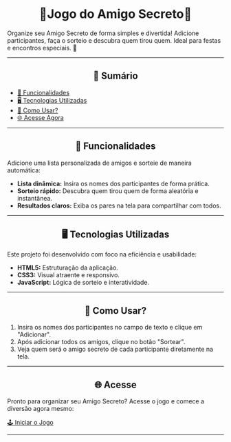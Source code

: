 <div align="center">
  <h1>🎁Jogo do Amigo Secreto🎁</h1>
</div>

<p>Organize seu Amigo Secreto de forma simples e divertida! Adicione participantes, faça o sorteio e descubra quem tirou quem. Ideal para festas e encontros especiais. 🎉</p>

---

<div align="center">
 <h2 id="Sumário"> 📑 Sumário</h2>
</div>

- [🧮 Funcionalidades](#funcionalidades)
- [🖥 Tecnologias Utilizadas](#tecnologias-utilizadas)
- [🏹 Como Usar?](#como-usar)
- [🌐 Acesse Agora](#acesse-agora)

---

<div align="center">
  <h2 id="funcionalidades"> 🧮 Funcionalidades</h2>
</div>

<p>Adicione uma lista personalizada de amigos e sorteie de maneira automática:</p>

<ul>
  <li><strong>Lista dinâmica:</strong> Insira os nomes dos participantes de forma prática.</li>
  <li><strong>Sorteio rápido:</strong> Descubra quem tirou quem de forma aleatória e instantânea.</li>
  <li><strong>Resultados claros:</strong> Exiba os pares na tela para compartilhar com todos.</li>
</ul>

---

<div align="center">
  <h2 id="tecnologias-utilizadas"> 🖥 Tecnologias Utilizadas</h2>
</div>

<p>Este projeto foi desenvolvido com foco na eficiência e usabilidade:</p>

<ul>
  <li><strong>HTML5:</strong> Estruturação da aplicação.</li>
  <li><strong>CSS3:</strong> Visual atraente e responsivo.</li>
  <li><strong>JavaScript:</strong> Lógica de sorteio e interatividade.</li>
</ul>

---

<div align="center">
  <h2 id="como-usar"> 🏹 Como Usar?</h2>
</div>

<ol>
  <li>Insira os nomes dos participantes no campo de texto e clique em "Adicionar".</li>
  <li>Após adicionar todos os amigos, clique no botão "Sortear".</li>
  <li>Veja quem será o amigo secreto de cada participante diretamente na tela.</li>
</ol>

---

<div align="center">
  <h2 id="acesse-agora">🌐 Acesse </h2>
</div>

<p>Pronto para organizar seu Amigo Secreto? Acesse o jogo e comece a diversão agora mesmo:</p>

<p><a href="https://leticiafer01.github.io/Jogo-do-amigo-secreto/">🕹 Iniciar o Jogo</a></p>

---
